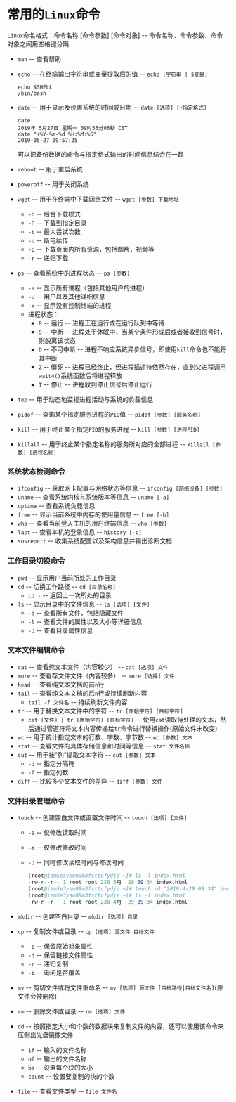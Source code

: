 # 常用的`Linux`命令

`Linux`命名格式：命令名称 [命令参数] [命令对象] -- 命令名称、命令参数、命令对象之间用空格键分隔

- `man` -- 查看帮助
- `echo` -- 在终端输出字符串或变量提取后的值 -- `echo [字符串 | $变量]`
  
  ```shell
  echo $SHELL
  /bin/bash
  ```

- `date` -- 用于显示及设置系统的时间或日期 -- `date [选项] [+指定格式]`
  
  ```shell
  date
  2019年 5月27日 星期一 09时55分06秒 CST
  date "+%Y-%m-%d %H:%M:%S"
  2019-05-27 09:57:25
  ```
  可以把备份数据的命令与指定格式输出的时间信息结合在一起

- `reboot` -- 用于重启系统
- `poweroff` -- 用于关闭系统
- `wget` -- 用于在终端中下载网络文件 -- `wget [参数] 下载地址`
  - `-b` -- 后台下载模式
  - `-P` -- 下载到指定目录
  - `-t` -- 最大尝试次数
  - `-c` -- 断电续传
  - `-p` -- 下载页面内所有资源，包括图片，视频等 
  - `-r` -- 递归下载
- `ps` -- 查看系统中的进程状态 -- `ps [参数]`
  - `-a` -- 显示所有进程（包括其他用户的进程）
  - `-u` -- 用户以及其他详细信息
  - `-x` -- 显示没有控制终端的进程
  - 进程状态：
    - `R` -- 运行 -- 进程正在运行或在运行队列中等待
    - `S` -- 中断 -- 进程处于休眠中，当某个条件形成后或者接收到信号时，则脱离该状态
    - `D` -- 不可中断 -- 进程不响应系统异步信号，即使用`kill`命令也不能将其中断
    - `Z` -- 僵死 -- 进程已经终止，但进程描述符依然存在，直到父进程调用`wait4()`系统函数后将进程释放
    - `T` -- 停止 -- 进程收到停止信号后停止运行
- `top` -- 用于动态地监视进程活动与系统的负载信息
- `pidof` -- 查询某个指定服务进程的`PID`值 -- `pidof [参数] [服务名称]`
- `kill` -- 用于终止某个指定`PID`的服务进程 -- `kill [参数] [进程PID]`
- `killall` -- 用于终止某个指定名称的服务所对应的全部进程 -- `killall [参数] [进程名称]`



### 系统状态检测命令

- `ifconfig` -- 获取网卡配置与网络状态等信息 -- `ifconfig [网络设备] [参数]`
- `uname` -- 查看系统内核与系统版本等信息 -- `uname [-a]`
- `uptime` -- 查看系统负载信息
- `free` -- 显示当前系统中内存的使用量信息 -- `free [-h]`
- `who` -- 查看当前登入主机的用户终端信息 -- `who [参数]`
- `last` -- 查看本机的登录信息 -- `history [-c]`
- `sosreport` -- 收集系统配置以及架构信息并输出诊断文档

### 工作目录切换命令

- `pwd` -- 显示用户当前所处的工作目录
- `cd` -- 切换工作路径 -- `cd [目录名称]`
  - `cd -` -- 返回上一次所处的目录
- `ls` -- 显示目录中的文件信息 -- `ls [选项] [文件]`
  - `-a` -- 查看所有文件，包括隐藏文件
  - `-l` -- 查看文件的属性以及大小等详细信息
  - `-d` -- 查看目录属性信息

### 文本文件编辑命令

- `cat` -- 查看纯文本文件（内容较少） -- `cat [选项] 文件`
- `more` -- 查看存文件文件（内容较多） -- `more [选择] 文件`
- `head` -- 查看纯文本文档的前`n`行
- `tail` -- 查看纯文本文档的后`n`行或持续刷新内容
  - `tail -f 文件名` -- 持续刷新文件内容
- `tr` -- 用于替换文本文件中的字符 -- `tr [原始字符] [目标字符]`
  - `cat [文件] | tr [原始字符] [目标字符]` -- 使用`cat`读取待处理的文本，然后通过管道符将文本内容传递给`tr`命令进行替换操作(原始文件未改变)
- `wc` -- 用于统计指定文本的行数、字数、字节数 -- `wc [参数] 文本`
- `stat` -- 查看文件的具体存储信息和时间等信息 -- `stat 文件名称`
- `cut` -- 用于按"列"提取文本字符 -- `cut [参数] 文本`
  - `-d` -- 指定分隔符
  - `-f` -- 指定列数
- `diff` -- 比较多个文本文件的差异 -- `diff [参数] 文件`

### 文件目录管理命令

- `touch` -- 创建空白文件或设置文件时间 -- `touch [选项] [文件]`
  - `-a` -- 仅修改读取时间
  - `-m` -- 仅修改修改时间
  - `-d` -- 同时修改读取时间与修改时间
  
    ```s
    [root@izm5e3ysu09m3fsttcfydjz ~]# ls -l index.html
    -rw-r--r-- 1 root root 230 5月  29 09:34 index.html
    [root@izm5e3ysu09m3fsttcfydjz ~]# touch -d "2019-4-29 09:34" index.html
    [root@izm5e3ysu09m3fsttcfydjz ~]# ls -l index.html
    -rw-r--r-- 1 root root 230 4月  29 09:34 index.html
    ```

- `mkdir` -- 创建空白目录 -- `mkdir [选项] 目录`
- `cp` -- 复制文件或目录 -- `cp [选项] 源文件 目标文件`
  - `-p` -- 保留原始对象属性
  - `-d` -- 保留链接文件属性
  - `-r` -- 递归复制
  - `-i` -- 询问是否覆盖
- `mv` -- 剪切文件或将文件重命名 -- `mv [选项] 源文件 [目标路径|目标文件名]`(源文件会被删除)
- `rm` -- 删除文件或目录 -- `rm [选项] 文件`
- `dd` -- 按照指定大小和个数的数据块来复制文件的内容，还可以使用该命令来压制出光盘镜像文件
  - `if` -- 输入的文件名称
  - `of` -- 输出的文件名称
  - `bs` -- 设置每个块的大小
  - `count` -- 设置要复制的块的个数
- `file` -- 查看文件类型 -- `file 文件名`